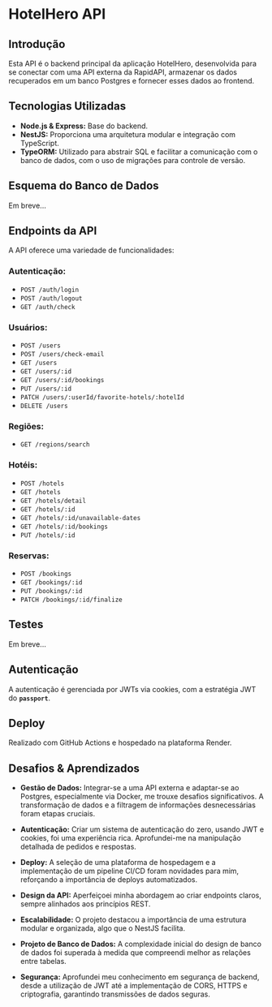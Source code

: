 # HotelHero API

## Introdução
Esta API  é o backend principal da aplicação HotelHero, desenvolvida para se conectar com uma API externa da RapidAPI, armazenar os dados recuperados em um banco Postgres e fornecer esses dados ao frontend.

## Tecnologias Utilizadas
- **Node.js & Express:** Base do backend.
- **NestJS:** Proporciona uma arquitetura modular e integração com TypeScript.
- **TypeORM:** Utilizado para abstrair SQL e facilitar a comunicação com o banco de dados, com o uso de migrações para controle de versão.

## Esquema do Banco de Dados
Em breve...

## Endpoints da API
A API oferece uma variedade de funcionalidades:

### Autenticação:
- `POST /auth/login`
- `POST /auth/logout`
- `GET /auth/check`

### Usuários:
- `POST /users`
- `POST /users/check-email`
- `GET /users`
- `GET /users/:id`
- `GET /users/:id/bookings`
- `PUT /users/:id`
- `PATCH /users/:userId/favorite-hotels/:hotelId`
- `DELETE /users`

### Regiões:
- `GET /regions/search`

### Hotéis:
- `POST /hotels`
- `GET /hotels`
- `GET /hotels/detail`
- `GET /hotels/:id`
- `GET /hotels/:id/unavailable-dates`
- `GET /hotels/:id/bookings`
- `PUT /hotels/:id`

### Reservas:
- `POST /bookings`
- `GET /bookings/:id`
- `PUT /bookings/:id`
- `PATCH /bookings/:id/finalize`

## Testes
Em breve...

## Autenticação
A autenticação é gerenciada por JWTs via cookies, com a estratégia JWT do **`passport`**.

## Deploy
Realizado com GitHub Actions e hospedado na plataforma Render.

## Desafios & Aprendizados
- **Gestão de Dados:** Integrar-se a uma API externa e adaptar-se ao Postgres, especialmente via Docker, me trouxe desafios significativos. A transformação de dados e a filtragem de informações desnecessárias foram etapas cruciais.

- **Autenticação:** Criar um sistema de autenticação do zero, usando JWT e cookies, foi uma experiência rica. Aprofundei-me na manipulação detalhada de pedidos e respostas.

- **Deploy:** A seleção de uma plataforma de hospedagem e a implementação de um pipeline CI/CD foram novidades para mim, reforçando a importância de deploys automatizados.

- **Design da API:** Aperfeiçoei minha abordagem ao criar endpoints claros, sempre alinhados aos princípios REST.

- **Escalabilidade:** O projeto destacou a importância de uma estrutura modular e organizada, algo que o NestJS facilita.

- **Projeto de Banco de Dados:** A complexidade inicial do design de banco de dados foi superada à medida que compreendi melhor as relações entre tabelas.

- **Segurança:** Aprofundei meu conhecimento em segurança de backend, desde a utilização de JWT até a implementação de CORS, HTTPS e criptografia, garantindo transmissões de dados seguras.
